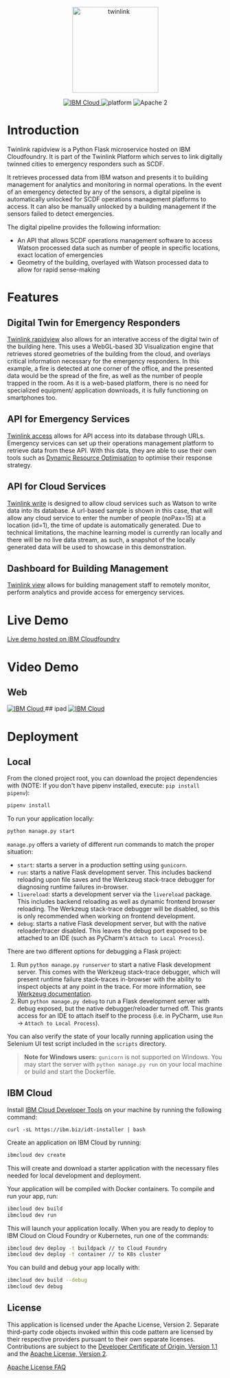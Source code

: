 
<p align="center">
<img src="https://i.imgur.com/mO5PdcB.png" height="200" alt="twinlink">
</p>
<p align="center">
    <a href="https://cloud.ibm.com">
    <img src="https://img.shields.io/badge/IBM%20Cloud-powered-blue.svg" alt="IBM Cloud">
    </a>
    <img src="https://img.shields.io/badge/platform-python-lightgrey.svg?style=flat" alt="platform">
    <img src="https://img.shields.io/badge/license-Apache2-blue.svg?style=flat" alt="Apache 2">
</p>

# Introduction

Twinlink rapidview is a Python Flask microservice hosted on IBM Cloudfoundry. It is part of the Twinlink Platform which serves to link digitally twinned cities to emergency responders such as SCDF.

It retrieves processed data from IBM watson and presents it to building management for analytics and monitoring in normal operations. In the event of an emergency detected by any of the sensors, a digital pipeline is automatically unlocked for SCDF operations management platforms to access. It can also be manually unlocked by a building management if the sensors failed to detect emergencies.

The digital pipeline provides the following information:
- An API that allows SCDF operations management software to access Watson processed data such as number of people in specific locations, exact location of emergencies
- Geometry of the building, overlayed with Watson processed data to allow for rapid sense-making

# Features
## Digital Twin for Emergency Responders
[Twinlink rapidview](http://pythonflaskpascal.us-south.cf.appdomain.cloud/twinbuilding) also allows for an interative access of the digital twin of the building here. This uses a WebGL-based 3D Visualization engine that retrieves stored geometries of the building from the cloud, and overlays critical information necessary for the emergency responders. In this example, a fire is detected at one corner of the office, and the presented data would be the spread of the fire, as well as the number of people trapped in the room. As it is a web-based platform, there is no need for specialized equipment/ application downloads, it is fully functioning on smartphones too.

## API for Emergency Services
[Twinlink access](http://pythonflaskpascal.us-south.cf.appdomain.cloud/api/v1/resources/locs/all) allows for API access into its database through URLs. Emergency services can set up their operations management platform to retrieve data from these API. With this data, they are able to use their own tools such as [Dynamic Resource Optimisation](https://sis.smu.edu.sg/news/2018/dec/17/scdf-rides-data-get-ambulances-patients-more-quickly) to optimise their response strategy.

## API for Cloud Services
[Twinlink write](http://pythonflaskpascal.us-south.cf.appdomain.cloud/write/1/15) is designed to allow cloud services such as Watson to write data into its database. A url-based sample is shown in this case, that will allow any cloud service to enter the number of people (noPax=15) at a location (id=1), the time of update is automatically generated.
Due to technical limitations, the machine learning model is currently ran locally and there will be no live data stream, as such, a snapshot of the locally generated data will be used to showcase in this demonstration.

## Dashboard for Building Management
[Twinlink view](http://pythonflaskpascal.us-south.cf.appdomain.cloud/) allows for building management staff to remotely monitor, perform analytics and provide access for emergency services.

# Live Demo
[Live demo hosted on IBM Cloudfoundry](http://pythonflaskpascal.us-south.cf.appdomain.cloud/)

# Video Demo
## Web
<a href="https://www.youtube.com/watch?v=eHnFF-SBNZ8">
    <img src="http://i3.ytimg.com/vi/eHnFF-SBNZ8/maxresdefault.jpg" alt="IBM Cloud">
    </a>
## ipad
<a href="https://www.youtube.com/watch?v=eHnFF-SBNZ8">
    <img src="http://i3.ytimg.com/vi/6PSfKdDNGzY/hqdefault.jpg" alt="IBM Cloud">
    </a>


# Deployment
## Local
From the cloned project root, you can download the project dependencies with (NOTE: If you don't have pipenv installed, execute: `pip install pipenv`):

```bash
pipenv install
```

To run your application locally:

```bash
python manage.py start
```

`manage.py` offers a variety of different run commands to match the proper situation:
* `start`: starts a server in a production setting using `gunicorn`.
* `run`: starts a native Flask development server. This includes backend reloading upon file saves and the Werkzeug stack-trace debugger for diagnosing runtime failures in-browser.
* `livereload`: starts a development server via the `livereload` package. This includes backend reloading as well as dynamic frontend browser reloading. The Werkzeug stack-trace debugger will be disabled, so this is only recommended when working on frontend development.
* `debug`: starts a native Flask development server, but with the native reloader/tracer disabled. This leaves the debug port exposed to be attached to an IDE (such as PyCharm's `Attach to Local Process`).

There are two different options for debugging a Flask project:
1. Run `python manage.py runserver` to start a native Flask development server. This comes with the Werkzeug stack-trace debugger, which will present runtime failure stack-traces in-browser with the ability to inspect objects at any point in the trace. For more information, see [Werkzeug documentation](http://werkzeug.pocoo.org/).
2. Run `python manage.py debug` to run a Flask development server with debug exposed, but the native debugger/reloader turned off. This grants access for an IDE to attach itself to the process (i.e. in PyCharm, use `Run` -> `Attach to Local Process`).

You can also verify the state of your locally running application using the Selenium UI test script included in the `scripts` directory.

> **Note for Windows users:** `gunicorn` is not supported on Windows. You may start the server with `python manage.py run` on your local machine or build and start the Dockerfile.

## IBM Cloud

Install [IBM Cloud Developer Tools](https://cloud.ibm.com/docs/cli?topic=cloud-cli-getting-started) on your machine by running the following command:
```
curl -sL https://ibm.biz/idt-installer | bash
```

Create an application on IBM Cloud by running:

```bash
ibmcloud dev create
```

This will create and download a starter application with the necessary files needed for local development and deployment.

Your application will be compiled with Docker containers. To compile and run your app, run:

```bash
ibmcloud dev build
ibmcloud dev run
```

This will launch your application locally. When you are ready to deploy to IBM Cloud on Cloud Foundry or Kubernetes, run one of the commands:

```bash
ibmcloud dev deploy -t buildpack // to Cloud Foundry
ibmcloud dev deploy -t container // to K8s cluster
```

You can build and debug your app locally with:

```bash
ibmcloud dev build --debug
ibmcloud dev debug
```

## License

This application is licensed under the Apache License, Version 2. Separate third-party code objects invoked within this code pattern are licensed by their respective providers pursuant to their own separate licenses. Contributions are subject to the [Developer Certificate of Origin, Version 1.1](https://developercertificate.org/) and the [Apache License, Version 2](https://www.apache.org/licenses/LICENSE-2.0.txt).

[Apache License FAQ](https://www.apache.org/foundation/license-faq.html#WhatDoesItMEAN)

